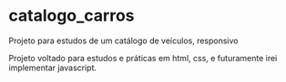 # catalogo_carros
Projeto para estudos de um catálogo de veículos, responsivo

Projeto voltado para estudos e práticas em html, css, e futuramente irei implementar javascript.
